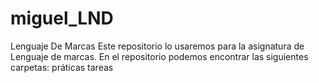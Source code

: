 # miguel_LND
Lenguaje De Marcas
Este repositorio lo usaremos para la asignatura de Lenguaje de marcas. 
En el repositorio podemos encontrar las siguientes carpetas: 
práticas
tareas
